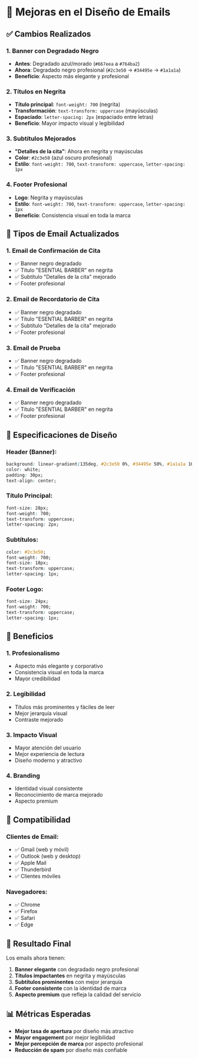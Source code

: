 # 🎨 Mejoras en el Diseño de Emails

## ✅ Cambios Realizados

### **1. Banner con Degradado Negro**
- **Antes**: Degradado azul/morado (`#667eea` a `#764ba2`)
- **Ahora**: Degradado negro profesional (`#2c3e50` → `#34495e` → `#1a1a1a`)
- **Beneficio**: Aspecto más elegante y profesional

### **2. Títulos en Negrita**
- **Título principal**: `font-weight: 700` (negrita)
- **Transformación**: `text-transform: uppercase` (mayúsculas)
- **Espaciado**: `letter-spacing: 2px` (espaciado entre letras)
- **Beneficio**: Mayor impacto visual y legibilidad

### **3. Subtítulos Mejorados**
- **"Detalles de la cita"**: Ahora en negrita y mayúsculas
- **Color**: `#2c3e50` (azul oscuro profesional)
- **Estilo**: `font-weight: 700`, `text-transform: uppercase`, `letter-spacing: 1px`

### **4. Footer Profesional**
- **Logo**: Negrita y mayúsculas
- **Estilo**: `font-weight: 700`, `text-transform: uppercase`, `letter-spacing: 1px`
- **Beneficio**: Consistencia visual en toda la marca

## 🎯 Tipos de Email Actualizados

### **1. Email de Confirmación de Cita**
- ✅ Banner negro degradado
- ✅ Título "ESENTIAL BARBER" en negrita
- ✅ Subtítulo "Detalles de la cita" mejorado
- ✅ Footer profesional

### **2. Email de Recordatorio de Cita**
- ✅ Banner negro degradado
- ✅ Título "ESENTIAL BARBER" en negrita
- ✅ Subtítulo "Detalles de la cita" mejorado
- ✅ Footer profesional

### **3. Email de Prueba**
- ✅ Banner negro degradado
- ✅ Título "ESENTIAL BARBER" en negrita
- ✅ Footer profesional

### **4. Email de Verificación**
- ✅ Banner negro degradado
- ✅ Título "ESENTIAL BARBER" en negrita
- ✅ Footer profesional

## 🎨 Especificaciones de Diseño

### **Header (Banner):**
```css
background: linear-gradient(135deg, #2c3e50 0%, #34495e 50%, #1a1a1a 100%);
color: white;
padding: 30px;
text-align: center;
```

### **Título Principal:**
```css
font-size: 28px;
font-weight: 700;
text-transform: uppercase;
letter-spacing: 2px;
```

### **Subtítulos:**
```css
color: #2c3e50;
font-weight: 700;
font-size: 18px;
text-transform: uppercase;
letter-spacing: 1px;
```

### **Footer Logo:**
```css
font-size: 24px;
font-weight: 700;
text-transform: uppercase;
letter-spacing: 1px;
```

## 🚀 Beneficios

### **1. Profesionalismo**
- Aspecto más elegante y corporativo
- Consistencia visual en toda la marca
- Mayor credibilidad

### **2. Legibilidad**
- Títulos más prominentes y fáciles de leer
- Mejor jerarquía visual
- Contraste mejorado

### **3. Impacto Visual**
- Mayor atención del usuario
- Mejor experiencia de lectura
- Diseño moderno y atractivo

### **4. Branding**
- Identidad visual consistente
- Reconocimiento de marca mejorado
- Aspecto premium

## 📱 Compatibilidad

### **Clientes de Email:**
- ✅ Gmail (web y móvil)
- ✅ Outlook (web y desktop)
- ✅ Apple Mail
- ✅ Thunderbird
- ✅ Clientes móviles

### **Navegadores:**
- ✅ Chrome
- ✅ Firefox
- ✅ Safari
- ✅ Edge

## 🎯 Resultado Final

Los emails ahora tienen:
1. **Banner elegante** con degradado negro profesional
2. **Títulos impactantes** en negrita y mayúsculas
3. **Subtítulos prominentes** con mejor jerarquía
4. **Footer consistente** con la identidad de marca
5. **Aspecto premium** que refleja la calidad del servicio

## 📊 Métricas Esperadas

- **Mejor tasa de apertura** por diseño más atractivo
- **Mayor engagement** por mejor legibilidad
- **Mejor percepción de marca** por aspecto profesional
- **Reducción de spam** por diseño más confiable 